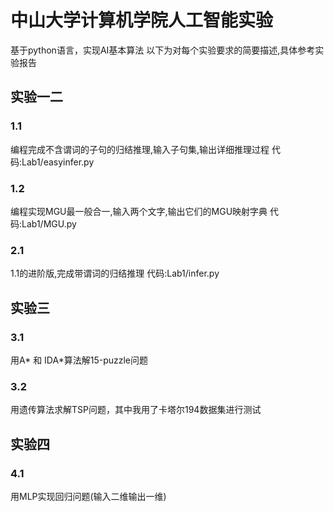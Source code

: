 # 中山大学计算机学院人工智能实验
基于python语言，实现AI基本算法
以下为对每个实验要求的简要描述,具体参考实验报告
## 实验一二
### 1.1
编程完成不含谓词的子句的归结推理,输入子句集,输出详细推理过程
代码:Lab1/easyinfer.py
### 1.2
编程实现MGU最一般合一,输入两个文字,输出它们的MGU映射字典
代码:Lab1/MGU.py
### 2.1
1.1的进阶版,完成带谓词的归结推理
代码:Lab1/infer.py

## 实验三

### 3.1
用A* 和 IDA*算法解15-puzzle问题

### 3.2
用遗传算法求解TSP问题，其中我用了卡塔尔194数据集进行测试

## 实验四
### 4.1
用MLP实现回归问题(输入二维输出一维)
